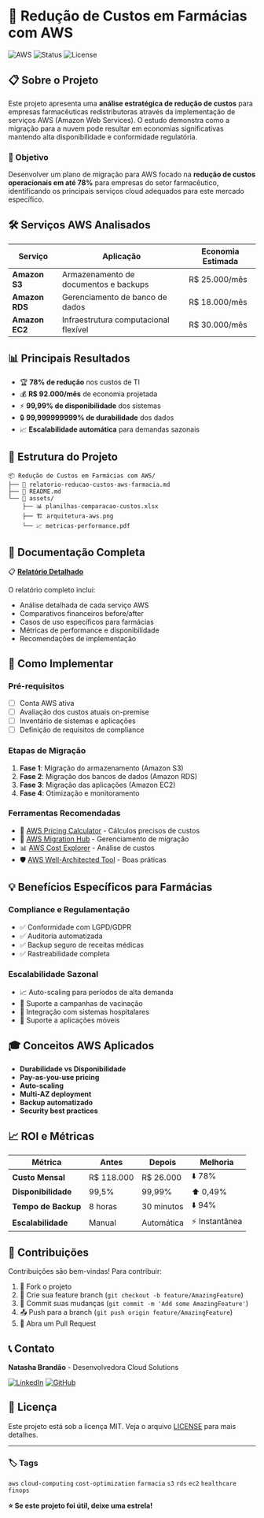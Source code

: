 # 💊 Redução de Custos em Farmácias com AWS

![AWS](https://img.shields.io/badge/AWS-Cloud-orange?style=for-the-badge&logo=amazon-aws)
![Status](https://img.shields.io/badge/Status-Completo-success?style=for-the-badge)
![License](https://img.shields.io/badge/License-MIT-blue?style=for-the-badge)

## 📋 Sobre o Projeto

Este projeto apresenta uma **análise estratégica de redução de custos** para empresas farmacêuticas redistributoras através da implementação de serviços AWS (Amazon Web Services). O estudo demonstra como a migração para a nuvem pode resultar em economias significativas mantendo alta disponibilidade e conformidade regulatória.

### 🎯 Objetivo

Desenvolver um plano de migração para AWS focado na **redução de custos operacionais em até 78%** para empresas do setor farmacêutico, identificando os principais serviços cloud adequados para este mercado específico.

## 🛠️ Serviços AWS Analisados

| Serviço | Aplicação | Economia Estimada |
|---------|-----------|-------------------|
| **Amazon S3** | Armazenamento de documentos e backups | R$ 25.000/mês |
| **Amazon RDS** | Gerenciamento de banco de dados | R$ 18.000/mês |
| **Amazon EC2** | Infraestrutura computacional flexível | R$ 30.000/mês |

## 📊 Principais Resultados

- 🏆 **78% de redução** nos custos de TI
- 💰 **R$ 92.000/mês** de economia projetada
- ⚡ **99,99% de disponibilidade** dos sistemas
- 🔒 **99,999999999% de durabilidade** dos dados
- 📈 **Escalabilidade automática** para demandas sazonais

## 📁 Estrutura do Projeto

```
📦 Redução de Custos em Farmácias com AWS/
├── 📄 relatorio-reducao-custos-aws-farmacia.md
├── 📄 README.md
└── 📂 assets/
    ├── 📊 planilhas-comparacao-custos.xlsx
    ├── 🏗️ arquitetura-aws.png
    └── 📈 metricas-performance.pdf
```

## 🔗 Documentação Completa

📋 **[Relatório Detalhado](https://github.com/NatashaB-randao/WEX-End-to-End-Engineering/blob/main/Desafios%20de%20Projetos/Redu%C3%A7%C3%A3o%20dos%20Custos%20em%20Farm%C3%A1cias%20com%20AWS/relatorio-reducao-custos-aws-farmacia.md)**

O relatório completo inclui:
- Análise detalhada de cada serviço AWS
- Comparativos financeiros before/after
- Casos de uso específicos para farmácias
- Métricas de performance e disponibilidade
- Recomendações de implementação

## 🚀 Como Implementar

### Pré-requisitos
- [ ] Conta AWS ativa
- [ ] Avaliação dos custos atuais on-premise
- [ ] Inventário de sistemas e aplicações
- [ ] Definição de requisitos de compliance

### Etapas de Migração

1. **Fase 1**: Migração do armazenamento (Amazon S3)
2. **Fase 2**: Migração dos bancos de dados (Amazon RDS)
3. **Fase 3**: Migração das aplicações (Amazon EC2)
4. **Fase 4**: Otimização e monitoramento

### Ferramentas Recomendadas

- 🧮 [AWS Pricing Calculator](https://calculator.aws/) - Cálculos precisos de custos
- 🔄 [AWS Migration Hub](https://aws.amazon.com/migration-hub/) - Gerenciamento de migração
- 📊 [AWS Cost Explorer](https://aws.amazon.com/aws-cost-management/aws-cost-explorer/) - Análise de custos
- 🛡️ [AWS Well-Architected Tool](https://aws.amazon.com/well-architected-tool/) - Boas práticas

## 💡 Benefícios Específicos para Farmácias

### Compliance e Regulamentação
- ✅ Conformidade com LGPD/GDPR
- ✅ Auditoria automatizada
- ✅ Backup seguro de receitas médicas
- ✅ Rastreabilidade completa

### Escalabilidade Sazonal
- 📈 Auto-scaling para períodos de alta demanda
- 💊 Suporte a campanhas de vacinação
- 🏥 Integração com sistemas hospitalares
- 📱 Suporte a aplicações móveis

## 🎓 Conceitos AWS Aplicados

- **Durabilidade vs Disponibilidade**
- **Pay-as-you-use pricing**
- **Auto-scaling**
- **Multi-AZ deployment**
- **Backup automatizado**
- **Security best practices**

## 📈 ROI e Métricas

| Métrica | Antes | Depois | Melhoria |
|---------|-------|--------|----------|
| **Custo Mensal** | R$ 118.000 | R$ 26.000 | ⬇️ 78% |
| **Disponibilidade** | 99,5% | 99,99% | ⬆️ 0,49% |
| **Tempo de Backup** | 8 horas | 30 minutos | ⬇️ 94% |
| **Escalabilidade** | Manual | Automática | ⚡ Instantânea |

## 🤝 Contribuições

Contribuições são bem-vindas! Para contribuir:

1. 🍴 Fork o projeto
2. 🌟 Crie sua feature branch (`git checkout -b feature/AmazingFeature`)
3. 💾 Commit suas mudanças (`git commit -m 'Add some AmazingFeature'`)
4. 📤 Push para a branch (`git push origin feature/AmazingFeature`)
5. 🔄 Abra um Pull Request

## 📞 Contato

**Natasha Brandão** - Desenvolvedora Cloud Solutions

[![LinkedIn](https://img.shields.io/badge/LinkedIn-blue?style=for-the-badge&logo=linkedin)](https://linkedin.com/in/natashaB-randao)
[![GitHub](https://img.shields.io/badge/GitHub-black?style=for-the-badge&logo=github)](https://github.com/NatashaB-randao)

## 📄 Licença

Este projeto está sob a licença MIT. Veja o arquivo [LICENSE](LICENSE) para mais detalhes.

---

### 🏷️ Tags
`aws` `cloud-computing` `cost-optimization` `farmacia` `s3` `rds` `ec2` `healthcare` `finops`

**⭐ Se este projeto foi útil, deixe uma estrela!**